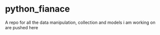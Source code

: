 # python_fianace
A repo for all the data manipulation, collection and models i am working on are pushed here
